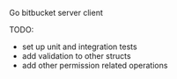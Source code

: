 Go bitbucket server client

TODO:
- set up unit and integration tests
- add validation to other structs
- add other permission related operations